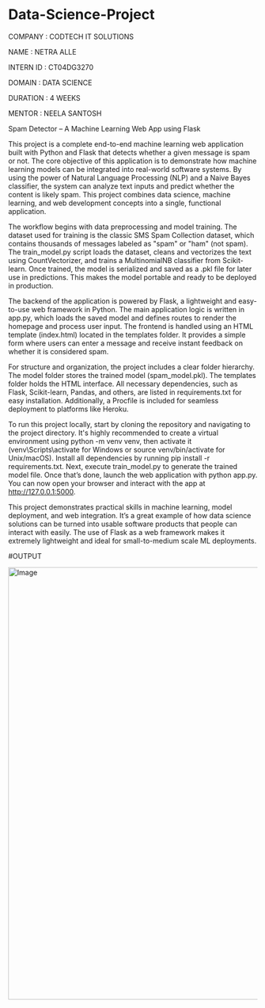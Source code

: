 # Data-Science-Project

COMPANY : CODTECH IT SOLUTIONS

NAME : NETRA ALLE

INTERN ID : CT04DG3270

DOMAIN : DATA SCIENCE

DURATION : 4 WEEKS

MENTOR : NEELA SANTOSH

Spam Detector – A Machine Learning Web App using Flask

This project is a complete end-to-end machine learning web application built with Python and Flask that detects whether a given message is spam or not. The core objective of this application is to demonstrate how machine learning models can be integrated into real-world software systems. By using the power of Natural Language Processing (NLP) and a Naive Bayes classifier, the system can analyze text inputs and predict whether the content is likely spam. This project combines data science, machine learning, and web development concepts into a single, functional application.

The workflow begins with data preprocessing and model training. The dataset used for training is the classic SMS Spam Collection dataset, which contains thousands of messages labeled as "spam" or "ham" (not spam). The train_model.py script loads the dataset, cleans and vectorizes the text using CountVectorizer, and trains a MultinomialNB classifier from Scikit-learn. Once trained, the model is serialized and saved as a .pkl file for later use in predictions. This makes the model portable and ready to be deployed in production.

The backend of the application is powered by Flask, a lightweight and easy-to-use web framework in Python. The main application logic is written in app.py, which loads the saved model and defines routes to render the homepage and process user input. The frontend is handled using an HTML template (index.html) located in the templates folder. It provides a simple form where users can enter a message and receive instant feedback on whether it is considered spam.

For structure and organization, the project includes a clear folder hierarchy. The model folder stores the trained model (spam_model.pkl). The templates folder holds the HTML interface. All necessary dependencies, such as Flask, Scikit-learn, Pandas, and others, are listed in requirements.txt for easy installation. Additionally, a Procfile is included for seamless deployment to platforms like Heroku.

To run this project locally, start by cloning the repository and navigating to the project directory. It's highly recommended to create a virtual environment using python -m venv venv, then activate it (venv\Scripts\activate for Windows or source venv/bin/activate for Unix/macOS). Install all dependencies by running pip install -r requirements.txt. Next, execute train_model.py to generate the trained model file. Once that’s done, launch the web application with python app.py. You can now open your browser and interact with the app at http://127.0.0.1:5000.

This project demonstrates practical skills in machine learning, model deployment, and web integration. It’s a great example of how data science solutions can be turned into usable software products that people can interact with easily. The use of Flask as a web framework makes it extremely lightweight and ideal for small-to-medium scale ML deployments.

#OUTPUT

<img width="1920" height="873" alt="Image" src="https://github.com/user-attachments/assets/7a7f21c7-ed92-4223-8147-b7913b151ae8" />
